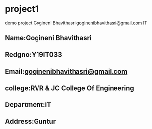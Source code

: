 # project1
demo project
Gogineni Bhavithasri
goginenibhavithasri@gmail.com
IT


## Name:Gogineni Bhavithasri
## Redgno:Y19IT033
## Email:goginenibhavithasri@gmail.com
## college:RVR & JC College Of Engineering
## Department:IT
## Address:Guntur
